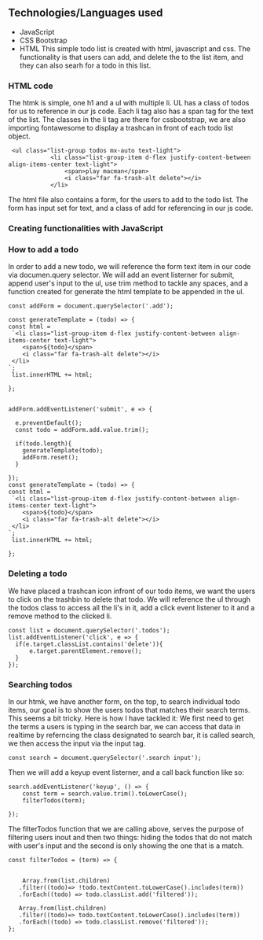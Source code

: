 ## Technologies/Languages used
- JavaScript
- CSS Bootstrap
- HTML
This simple todo list is created with html, javascript and css. The functionality is that users can add, and delete the to the list item, and they can also searh for a todo in this list. 

### HTML code
The htmk is simple, one h1 and a ul with multiple li. UL has a class of todos for us to reference in our js code. Each li tag also has a span tag for the text of the list. The classes in the li tag are there for cssbootstrap, we are also importing fontawesome to display a trashcan in front of each todo list object. 

````
 <ul class="list-group todos mx-auto text-light">
            <li class="list-group-item d-flex justify-content-between align-items-center text-light">
                <span>play macman</span>
                <i class="far fa-trash-alt delete"></i>
            </li>
````
The html file also contains a form, for the users to add to the todo list. The form has input set for text, and a class of add for referencing in our js code. 

### Creating functionalities with JavaScript

### How to add a todo 
In order to add a new todo, we will reference the form text item in our code via documen.query selector. We will add an event listerner for submit, append user's input to the ul, use trim method to tackle any spaces, and a function created for generate the html template to be appended in the ul. 
````
const addForm = document.querySelector('.add');

const generateTemplate = (todo) => {
const html = 
 `<li class="list-group-item d-flex justify-content-between align-items-center text-light">
    <span>${todo}</span>
    <i class="far fa-trash-alt delete"></i>
 </li>
`;
 list.innerHTML += html;

};


addForm.addEventListener('submit', e => {

  e.preventDefault();
  const todo = addForm.add.value.trim();
  
  if(todo.length){
    generateTemplate(todo);
    addForm.reset();
  }
  
});
const generateTemplate = (todo) => {
const html = 
 `<li class="list-group-item d-flex justify-content-between align-items-center text-light">
    <span>${todo}</span>
    <i class="far fa-trash-alt delete"></i>
 </li>
`;
 list.innerHTML += html;

};
````
### Deleting a todo 
We have placed a trashcan icon infront of our todo items, we want the users to click on the trashbin to delete that todo. We will reference the ul through the todos class to access all the li's in it, add a click event listener to it and a remove method to the clicked li. 

````
const list = document.querySelector('.todos');
list.addEventListener('click', e => {
  if(e.target.classList.contains('delete')){
      e.target.parentElement.remove();
  }
});
````
### Searching todos 
In our htmk, we have another form, on the top, to search individual todo items, our goal is to show the users todos that matches their search terms. 
This seems a bit tricky. Here is how I have tackled it: 
We first need to get the terms a users is typing in the search bar, we can access that data in realtime by referncing the class designated to search bar, it is called search, we then access the input via the input tag. 
````
const search = document.querySelector('.search input');
````
Then we will add a keyup event listerner, and a call back function like so: 
````
search.addEventListener('keyup', () => {
    const term = search.value.trim().toLowerCase();
    filterTodos(term);

});
````
The filterTodos function that we are calling above, serves the purpose of filtering users inout and then two things: hiding the todos that do not match with user's input and the second is only showing the one that is a match. 

````
const filterTodos = (term) => {
   
   
    Array.from(list.children)
   .filter((todo)=> !todo.textContent.toLowerCase().includes(term))
   .forEach((todo) => todo.classList.add('filtered'));  

   Array.from(list.children)
   .filter((todo)=> todo.textContent.toLowerCase().includes(term))
   .forEach((todo) => todo.classList.remove('filtered')); 
};


````